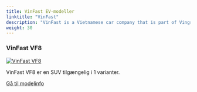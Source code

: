 ```yaml
---
title: VinFast EV-modeller
linktitle: "VinFast"
description: "VinFast is a Vietnamese car company that is part of Vingroup, one of the largest private corporations in Vietnam. VinFast was founded in 2017 and is the first Vietnamese car brand to expand into global markets."
weight: 30
---
```

<!-- markdownlint-disable MD033 -->
<!-- markdownlint-disable MD010 -->


<div class="container p-3 mb-4 bg-body-tertiary rounded border">
<h3> VinFast VF8</h3>
	<div class="row">
		<div class="col col-12 col-md-6">
			<a href="vf8"><img src="https://media.evkx.net/multimedia/models/vinfast/vf8/vf8_plus/main_1_st.jpg" class="img-fluid" alt="VinFast VF8" ></a>
		</div>
		<div class="col col-12 col-md-6">
<p>
VinFast VF8 er en SUV tilgængelig i 1 varianter.
</p>
	<a href="vf8/" class="btn btn-outline-primary" role="button">Gå til modelinfo</a>
		</div>
	</div>
</div>
